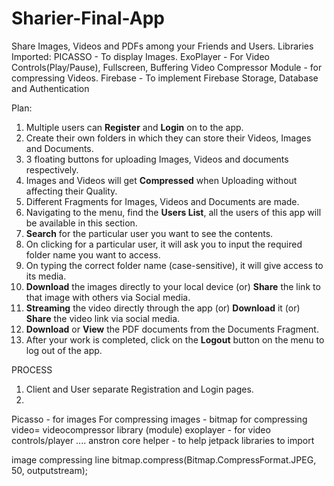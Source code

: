 # Sharier-Final-App
Share Images, Videos and PDFs among your Friends and Users.
Libraries Imported:
PICASSO - To display Images.
ExoPlayer - For Video Controls(Play/Pause), Fullscreen, Buffering
Video Compressor Module - for compressing Videos.
Firebase - To implement Firebase Storage, Database and Authentication

Plan:
1) Multiple users can **Register** and **Login** on to the app.
2) Create their own folders in which they can store their Videos, Images and Documents.
3) 3 floating buttons for uploading Images, Videos and documents respectively.
4) Images and Videos will get **Compressed** when Uploading without affecting their Quality.
5) Different Fragments for Images, Videos and Documents are made.
6) Navigating to the menu, find the **Users List**, all the users of this app will be available in this section.
7) **Search** for the particular user you want to see the contents.
8) On clicking for a particular user, it will ask you to input the required folder name you want to access.
9) On typing the correct folder name (case-sensitive), it will give access to its media.
10) **Download** the images directly to your local device (or) **Share** the link to that image with others via Social media.
11) **Streaming** the video directly through the app (or) **Download** it (or) **Share** the video link via social media.
12) **Download** or **View** the PDF documents from the Documents Fragment.
13) After your work is completed, click on the **Logout** button on the menu to log out of the app.

PROCESS

1) Client and User separate Registration and Login pages.
2) 


Picasso - for images
For compressing images - bitmap
for compressing video= videocompressor library (module)
exoplayer - for video controls/player ....
anstron core helper - to help jetpack libraries to import

image compressing line
bitmap.compress(Bitmap.CompressFormat.JPEG, 50, outputstream);



